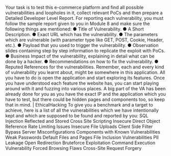 Your task is to test this e-commerce platform and find all possible vulnerabilities and loopholes in it, collect relevant PoCs and then prepare a Detailed Developer Level Report.
For reporting each vulnerability, you must follow the sample report given to you in Module 8 and make sure the following things are mentioned:
● Title of Vulnerability.
● A Short Description.
● Exact URL which has the vulnerability.
● The parameters which are vulnerable (with parameter type like GET, POST, Cookie, Header, etc.).
● Payload that you used to trigger the vulnerability.
● Observation slides containing step by step information to replicate the exploit with PoCs.
● Business Impact of the vulnerability, explaining in detail what can be done by a hacker.
● Recommendations on how to fix the vulnerability.
● Reputed References for the vulnerabilities.
Remember, each and every kind of vulnerability you learnt about, might be somewhere in this application. All you have to do is open the application and start exploring its features. Once you have understood each feature the website has, you can start playing around with it and fuzzing into various places.
A big part of the VA has been already done for you as you have the exact IP and the application which you have to test, but there could be hidden pages and components too, so keep that in mind.
 | EthicalHacking
To give you a benchmark and a target to achieve, here is a list of all the vulnerabilities which we have intentionally kept and which are supposed to be found and reported by you:
SQL Injection
Reflected and Stored Cross Site Scripting Insecure Direct Object Reference
Rate Limiting Issues
Insecure File Uploads
Client Side Filter Bypass
Server Misconfigurations
Components with Known Vulnerabilities Weak Passwords
Default Files and Pages
File Inclusion Vulnerabilities
PII Leakage
Open Redirection
Bruteforce Exploitation
Command Execution Vulnerability Forced Browsing Flaws
Cross-Site Request Forgery
